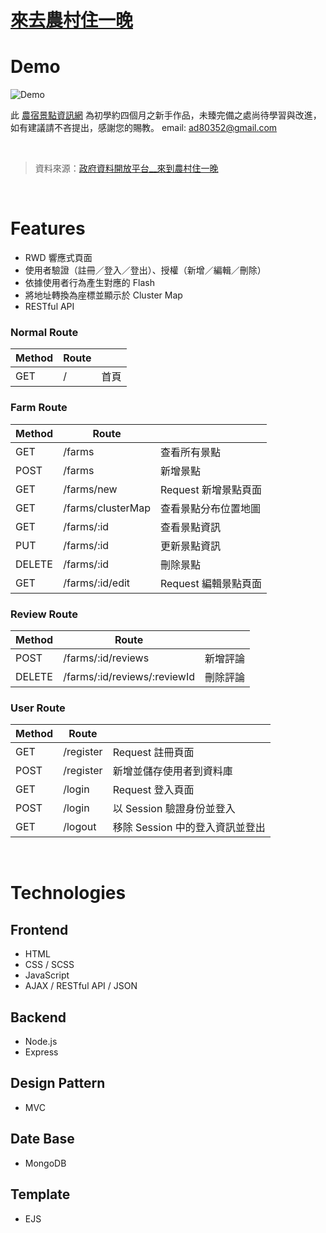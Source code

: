 # [來去農村住一晚](https://mighty-waters-62467.herokuapp.com/)

# Demo

![Demo](./image/readme/Demo.gif)

此 [農宿景點資訊網](https://mighty-waters-62467.herokuapp.com/) 為初學約四個月之新手作品，未臻完備之處尚待學習與改進，如有建議請不吝提出，感謝您的賜教。
email: ad80352@gmail.com

&emsp;

> 資料來源：[政府資料開放平台__來到農村住一晚](https://data.gov.tw/dataset/6413)

&emsp;

# Features

- RWD 響應式頁面
- 使用者驗證（註冊／登入／登出）、授權（新增／編輯／刪除）
- 依據使用者行為產生對應的 Flash
- 將地址轉換為座標並顯示於 Cluster Map
- RESTful API

### Normal Route

| Method | Route |      |
| ------ | ----- | ---- |
| GET    | /     | 首頁 |


### Farm Route

| Method | Route             |                      |
| ------ | ----------------- | -------------------- |
| GET    | /farms            | 查看所有景點         |
| POST   | /farms            | 新增景點             |
| GET    | /farms/new        | Request 新增景點頁面 |
| GET    | /farms/clusterMap | 查看景點分布位置地圖 |
| GET    | /farms/:id        | 查看景點資訊         |
| PUT    | /farms/:id        | 更新景點資訊         |
| DELETE | /farms/:id        | 刪除景點             |
| GET    | /farms/:id/edit   | Request 編輯景點頁面 |


### Review Route

| Method | Route                        |          |
| ------ | ---------------------------- | -------- |
| POST   | /farms/:id/reviews           | 新增評論 |
| DELETE | /farms/:id/reviews/:reviewId | 刪除評論 |

### User Route

| Method | Route     |                                 |
| ------ | --------- | ------------------------------- |
| GET    | /register | Request 註冊頁面                |
| POST   | /register | 新增並儲存使用者到資料庫        |
| GET    | /login    | Request 登入頁面                |
| POST   | /login    | 以 Session 驗證身份並登入       |
| GET    | /logout   | 移除 Session 中的登入資訊並登出 |

&emsp;

# Technologies

## Frontend

- HTML
- CSS / SCSS
- JavaScript
- AJAX / RESTful API / JSON

## Backend

- Node.js
- Express

## Design Pattern

- MVC

## Date Base

- MongoDB

## Template

- EJS
